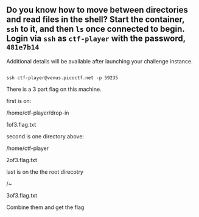 ## Do you know how to move between directories and read files in the shell? Start the container, `ssh` to it, and then `ls` once connected to begin. Login via `ssh` as `ctf-player` with the password, `481e7b14`

Additional details will be available after launching your challenge instance.

```console

ssh ctf-player@venus.picoctf.net -p 59235

```

There is a 3 part flag on this machine.

first is on: 

/home/ctf-player/drop-in

1of3.flag.txt

second is one directory above:

/home/ctf-player

2of3.flag.txt

last is on the the root direcotry 

/~

3of3.flag.txt

Combine them and get the flag
